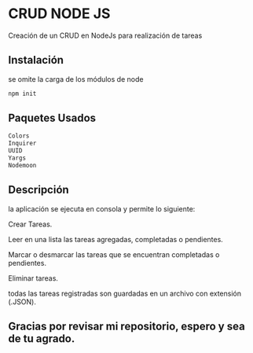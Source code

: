 # CRUD NODE JS

Creación de un CRUD en NodeJs para realización de tareas 

## Instalación

se omite la carga de los módulos de node

```bash
npm init
```

## Paquetes Usados

```python
Colors
Inquirer
UUID
Yargs
Nodemoon
```

## Descripción
la aplicación se ejecuta en consola y permite lo siguiente:

Crear Tareas.

Leer en una lista las tareas agregadas, completadas o pendientes.

Marcar o desmarcar las tareas que se encuentran completadas o pendientes.

Eliminar tareas.

todas las tareas registradas son guardadas en un archivo con extensión (.JSON).


## Gracias por revisar mi repositorio, espero y sea de tu agrado.